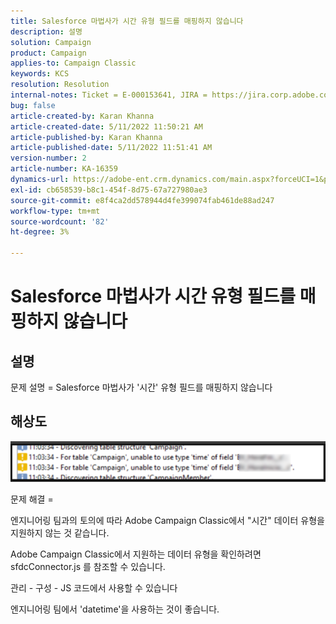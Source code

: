 ```yaml
---
title: Salesforce 마법사가 시간 유형 필드를 매핑하지 않습니다
description: 설명
solution: Campaign
product: Campaign
applies-to: Campaign Classic
keywords: KCS
resolution: Resolution
internal-notes: Ticket = E-000153641, JIRA = https://jira.corp.adobe.com/browse/NEO-27340
bug: false
article-created-by: Karan Khanna
article-created-date: 5/11/2022 11:50:21 AM
article-published-by: Karan Khanna
article-published-date: 5/11/2022 11:51:41 AM
version-number: 2
article-number: KA-16359
dynamics-url: https://adobe-ent.crm.dynamics.com/main.aspx?forceUCI=1&pagetype=entityrecord&etn=knowledgearticle&id=ac68d686-20d1-ec11-a7b5-00224809c556
exl-id: cb658539-b8c1-454f-8d75-67a727980ae3
source-git-commit: e8f4ca2dd578944d4fe399074fab461de88ad247
workflow-type: tm+mt
source-wordcount: '82'
ht-degree: 3%

---
```


# Salesforce 마법사가 시간 유형 필드를 매핑하지 않습니다

## 설명


문제 설명 = Salesforce 마법사가 &#39;시간&#39; 유형 필드를 매핑하지 않습니다


## 해상도




![](assets/29c6e2ab-20d1-ec11-a7b5-00224809c556.png)



문제 해결 =

엔지니어링 팀과의 토의에 따라 Adobe Campaign Classic에서 &quot;시간&quot; 데이터 유형을 지원하지 않는 것 같습니다.

Adobe Campaign Classic에서 지원하는 데이터 유형을 확인하려면 sfdcConnector.js 를 참조할 수 있습니다.

관리 - 구성 - JS 코드에서 사용할 수 있습니다

엔지니어링 팀에서 &#39;datetime&#39;을 사용하는 것이 좋습니다.
